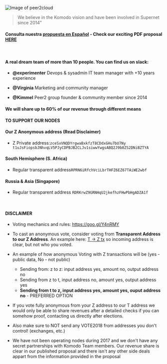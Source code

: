 

![Image of peer2cloud](http://peer2.cloud/images/peer2cloud_logo.png)

> We believe in the Komodo vision and
> have been involved in Supernet
> since 2014" 

#### Consulta nuestra [propuesta en Español](https://github.com/KomodoPlatform/vote2018/blob/master/proposals/peer2cloud/peer2cloud_ES.pdf) - Check our **exciting** PDF proposal [HERE](https://github.com/KomodoPlatform/vote2018/blob/master/proposals/peer2cloud/peer2cloud.pdf)
<br>

####  A real dream team of more than 10 people. You can find us on slack:

*  **@experimenter** Devops & sysadmin IT team manager
with +10 years experience

*  **@Virginia** Marketing and community
manager

*  **@Kimmel** Peer2 group founder & community
member since 2014

#### We will share up to 60% of our revenue through different means

#### **TO SUPPORT OUR NODES**

#### Our Z Anonymous address (Read Disclaimer)

* Z Private address:`zceSxVNQDYrgwaBxkfzT8CDdxGHu7bU7Ny
t1uJsFiopsbJNhvqLV5PJyCDPBJB2CLJv1siwwYwgsABQ2J9b8ZS2DNiBZTYA`

#### South Hemisphere (S. Africa)

* Regular transparent address`RPRN6iRfchVciLbrTHFZ6EZ67TAiWE2wbf`


#### Russia & Asia (Singapore)

* Regular transparent address `RDRKrwZ9GRNHqU2jkefhzFHwPbHgADZA1f`

<br>

#### **DISCLAIMER**

* Voting mechanics and rules: https://goo.gl/Y4nRMY

* To cast an anonymous vote, consider voting from **Transparent Address to our Z Address**. An example here: [T -> Z tx]( https://kmd.explorer.supernet.org/tx/4b2502e7db1d59723615e1dd7f6597f22dbdebe74b535ca99e6191ed9cb0d304) so incoming address is clear, but not who you voted.

* An example of how anonymous Voting with Z transactions will be (yes - public data, No - not public)
  * Sending from: z to z:  input address yes, amount no, output address no
  * Sending from z to t, input address no, amount yes, output address yes
  * **Sending from t to z, input address yes, amount yes, ouput address no** - PREFERRED OPTION

* If you vote fully anonymous from your Z address to our T address we would only be able to share revenues after a detailed checks if you can somehow proof, contacting us directly after elections.

* Also make sure to NOT send any VOTE2018 from addresses you don't control! (exchanges, etc.)

* We have not been operating nodes during 2017 and we don't have any secret partnerships with Komodo Team members. Our revenue share is clear in our published proposal and there isn't any other side deals appart from the information provided in the proposal

